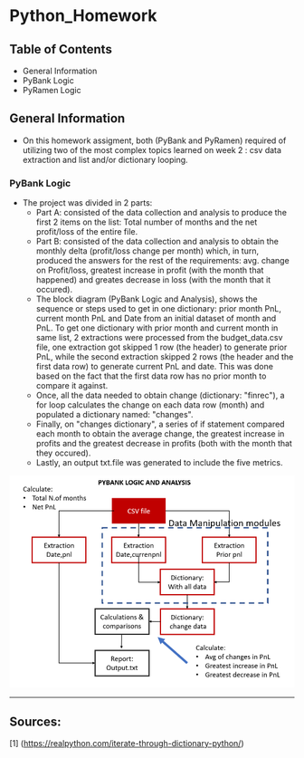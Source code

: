 # Python_Homework

## Table of Contents
* General Information
* PyBank Logic
* PyRamen Logic

## General Information

* On this homework assigment, both (PyBank and PyRamen) required of utilizing two of the most complex topics learned on week 2 : csv data extraction and list and/or dictionary looping.  

### PyBank Logic

* The project was divided in 2 parts:
    * Part A: consisted of the data collection and analysis to produce the first 2 items on the list: Total number of months and the net profit/loss of the entire file.
    * Part B: consisted of the data collection and analysis to obtain the monthly delta (profit/loss change per month) which, in turn, produced the answers for the rest of the requirements: avg. change on Profit/loss, greatest increase in profit (with the month that happened) and greates decrease in loss (with the month that it occured).
    * The block diagram (PyBank Logic and Analysis), shows the sequence or steps used to get in one dictionary: prior month PnL, current month PnL and Date from an initial dataset of month and PnL.  To get one dictionary with prior month and current month in same list, 2 extractions were processed from the budget_data.csv file, one extraction got skipped 1 row (the header) to generate prior PnL, while the second extraction skipped 2 rows (the header and the first data row) to generate current PnL and date. This was done based on the fact that the first data row has no prior month to compare it against.  
    * Once, all the data needed to obtain change (dictionary: "finrec"), a for loop calculates the change on each data row (month) and populated a dictionary named: "changes".
    * Finally, on "changes dictionary", a series of if statement compared each month to obtain the average change, the greatest increase in profits and the greatest decrease in profits (both with the month that they occured). 
    * Lastly, an output txt.file was generated to include the five metrics. 

![PyBank Analysis logic](Images/PyBank_diagram.jpg)


______________________________________
## Sources:
[1] (https://realpython.com/iterate-through-dictionary-python/)